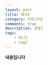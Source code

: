 ```yaml
---
layout: post
title: 예시2
category: 카테고리2
comments: true
description: 설명1
tags:
    - 태그2
    - tag2
---
```


**내용입니다**